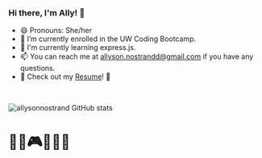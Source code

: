 ### Hi there, I'm Ally! :blossom:

- 😄 Pronouns: She/her
- :sunrise_over_mountains: I’m currently enrolled in the UW Coding Bootcamp.
- 🌱 I'm currently learning express.js.
- 📫 You can reach me at allyson.nostrandd@gmail.com if you have any questions.
- :star2: Check out my [Resume](https://drive.google.com/file/d/1RL_iHVA8p0kWARmMAvgv_GySDpAa_XP9/view?usp=sharing)! :star2:
<br>

![allysonnostrand GitHub stats](https://github-readme-stats.vercel.app/api?username=allysonnostrand&show_icons=true&theme=cobalt)
<br>
# :art::tulip::video_game::evergreen_tree::book::turtle:
